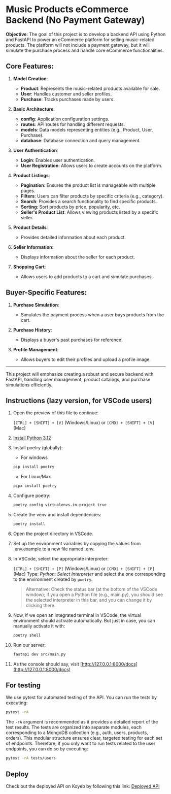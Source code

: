 # Music Products eCommerce Backend (No Payment Gateway)

**Objective**: The goal of this project is to develop a backend API using Python and FastAPI to power an eCommerce platform for selling music-related products. The platform will not include a payment gateway, but it will simulate the purchase process and handle core eCommerce functionalities.

## Core Features:
1. **Model Creation**:
   - **Product**: Represents the music-related products available for sale.
   - **User**: Handles customer and seller profiles.
   - **Purchase**: Tracks purchases made by users.

2. **Basic Architecture**:
   - **config**: Application configuration settings.
   - **routes**: API routes for handling different requests.
   - **models**: Data models representing entities (e.g., Product, User, Purchase).
   - **database**: Database connection and query management.

3. **User Authentication**:
   - **Login**: Enables user authentication.
   - **User Registration**: Allows users to create accounts on the platform.

4. **Product Listings**:
   - **Pagination**: Ensures the product list is manageable with multiple pages.
   - **Filters**: Users can filter products by specific criteria (e.g., category).
   - **Search**: Provides a search functionality to find specific products.
   - **Sorting**: Sort products by price, popularity, etc.
   - **Seller's Product List**: Allows viewing products listed by a specific seller.

5. **Product Details**:
   - Provides detailed information about each product.

6. **Seller Information**:
   - Displays information about the seller for each product.

7. **Shopping Cart**:
   - Allows users to add products to a cart and simulate purchases.

## Buyer-Specific Features:
1. **Purchase Simulation**:
   - Simulates the payment process when a user buys products from the cart.

2. **Purchase History**:
   - Displays a buyer's past purchases for reference.

3. **Profile Management**:
   - Allows buyers to edit their profiles and upload a profile image.

---

This project will emphasize creating a robust and secure backend with FastAPI, handling user management, product catalogs, and purchase simulations efficiently.

## Instructions (lazy version, for VSCode users)
1. Open the preview of this file to continue:

   `[CTRL] + [SHIFT] + [V]` (Windows/Linux) or `[CMD] + [SHIFT] + [V]` (Mac)
1. [Install Python 3.12]((https://www.python.org/downloads/))
1. Install poetry (globally):
    - For windows
   ```bash
   pip install poetry
   ```
    - For Linux/Max
   ```bash
   pipx install poetry
   ```

1. Configure poetry:
   ```bash
   poetry config virtualenvs.in-project true
   ```
1. Create the venv and install dependencies:
   ```bash
   poetry install
   ```
1. Open the project directory in VSCode.
1. Set up the environment variables by copying the values from .env.example to a new file named .env.
1. In VSCode, select the appropriate interpreter:

   `[CTRL] + [SHIFT] + [P]` (Windows/Linux) or `[CMD] + [SHIFT] + [P]` (Mac) 
   Type: _Python: Select Interpreter_ and select the one corresponding to the environment created by `poetry`.
   >Alternative: Check the status bar (at the bottom of the VSCode window); if you open a Python file (e.g., main.py), you should see the selected interpreter in this bar, and you can change it by clicking there.
1. Now, if we open an integrated terminal in VSCode, the virtual environment should activate automatically. But just in case, you can manually activate it with:
   ```bash
   poetry shell
   ```
1. Run our server:
   ```bash
   fastapi dev src/main.py
   ```
1. As the console should say, visit [http://127.0.0.1:8000/docs](http://127.0.0.1:8000/docs)

## For testing
We use pytest for automated testing of the API. You can run the tests by executing:
```bash
pytest -rA
```
The `-rA` argument is recommended as it provides a detailed report of the test results. The tests are organized into separate modules, each corresponding to a MongoDB collection (e.g., auth, users, products, orders). This modular structure ensures clear, targeted testing for each set of endpoints. Therefore, if you only want to run tests related to the user endpoints, you can do so by executing:
```bash
pytest -rA tests/users
```

## Deploy
Check out the deployed API on Koyeb by following this link: [Deployed API](https://upper-serena-fastapi-ecommerce-6026090d.koyeb.app/docs)


